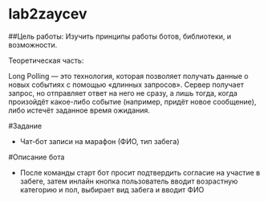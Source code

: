# lab2zaycev

##Цель работы: Изучить принципы работы ботов, библиотеки, и возможности.

Теоретическая часть: 

Long Polling — это технология, которая позволяет получать данные о новых событиях с помощью «длинных запросов». Сервер получает запрос, но отправляет ответ на него не сразу, а лишь тогда, когда произойдёт какое-либо событие (например, придёт новое сообщение), либо истечёт заданное время ожидания.

#Задание 
  - Чат-бот записи на марафон (ФИО, тип забега)


#Описание бота
  - После команды старт бот просит подтвердить согласие на участие в забеге, затем инлайн кнопка пользователь вводит возрастную категорию и пол, выбирает вид забега и вводит ФИО
